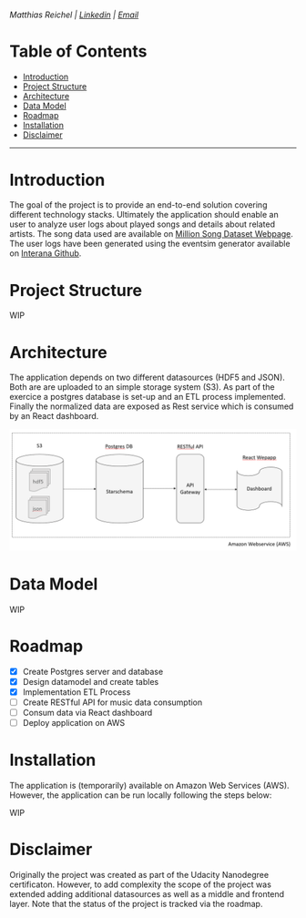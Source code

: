 ###### Matthias Reichel |	[Linkedin](https://www.linkedin.com/in/matthiasreichel/) | [Email](mailto:Matthias.K.Reichel@gmail.com)


# Table of Contents

- [Introduction](#introduction)
- [Project Structure](#project-structure)
- [Architecture](#architecture)
- [Data Model](#data-model)
- [Roadmap](#roadmap)
- [Installation](#installation)
- [Disclaimer](#disclaimer)

___

# Introduction

The goal of the project is to provide an end-to-end solution covering different technology stacks. Ultimately the application
should enable an user to analyze user logs about played songs and details about related artists. The song data used are available on 
<a href="http://millionsongdataset.com/pages/getting-dataset/" target="_blank">Million Song Dataset Webpage</a>. 
The user logs have been generated using the eventsim generator available on <a href="https://github.com/Interana/eventsim" target="_blank">Interana Github</a>.  

# Project Structure

WIP

# Architecture

The application depends on two different datasources (HDF5 and JSON). Both are are uploaded to an simple storage system (S3). As part of the exercice a postgres
database is set-up and an ETL process implemented. Finally the normalized data are exposed as Rest service which is consumed by an React dashboard.

![alt Image not available](https://raw.githubusercontent.com/MatthiasReichel/Data-Modeling-Postgres/master/img/Architecture.PNG)

# Data Model

WIP


# Roadmap

- [x] Create Postgres server and database
- [x] Design datamodel and create tables
- [x] Implementation ETL Process
- [ ] Create RESTful API for music data consumption
- [ ] Consum data via React dashboard
- [ ] Deploy application on AWS

# Installation

The application is (temporarily) available on Amazon Web Services (AWS). However, the application can be run locally following the steps below:

WIP

# Disclaimer

Originally the project was created as part of the Udacity Nanodegree certificaton. However, to add complexity the scope
of the project was extended adding additional datasources as well as a middle and frontend layer.
Note that the status of the project is tracked via the roadmap.
